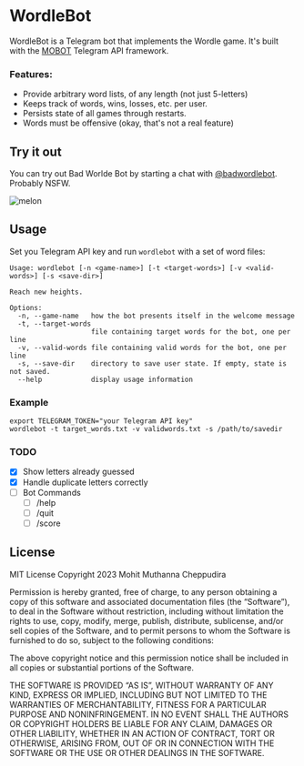 # WordleBot

WordleBot is a Telegram bot that implements the Wordle game. It's built with the [MOBOT](https://github.com/0xfe/mobot)
Telegram API framework.

### Features:

- Provide arbitrary word lists, of any length (not just 5-letters)
- Keeps track of words, wins, losses, etc. per user.
- Persists state of all games through restarts.
- Words must be offensive (okay, that's not a real feature)

## Try it out

You can try out Bad Worlde Bot by starting a chat with [@badwordlebot](https://t.me/badwordlebot). Probably NSFW.

![melon](https://github.com/0xfe/wordlebot/assets/241299/df213dfb-40fd-4c32-ab01-68a5f47c223b)

## Usage

Set you Telegram API key and run `wordlebot` with a set of word files:

```
Usage: wordlebot [-n <game-name>] [-t <target-words>] [-v <valid-words>] [-s <save-dir>]

Reach new heights.

Options:
  -n, --game-name   how the bot presents itself in the welcome message
  -t, --target-words
                    file containing target words for the bot, one per line
  -v, --valid-words file containing valid words for the bot, one per line
  -s, --save-dir    directory to save user state. If empty, state is not saved.
  --help            display usage information
```

### Example

```
export TELEGRAM_TOKEN="your Telegram API key"
wordlebot -t target_words.txt -v validwords.txt -s /path/to/savedir
```

### TODO

- [x] Show letters already guessed
- [x] Handle duplicate letters correctly
- [ ] Bot Commands
  - [ ] /help
  - [ ] /quit
  - [ ] /score

## License

MIT License Copyright 2023 Mohit Muthanna Cheppudira

Permission is hereby granted, free of charge, to any person obtaining a copy of this software and associated documentation files (the “Software”), to deal in the Software without restriction, including without limitation the rights to use, copy, modify, merge, publish, distribute, sublicense, and/or sell copies of the Software, and to permit persons to whom the Software is furnished to do so, subject to the following conditions:

The above copyright notice and this permission notice shall be included in all copies or substantial portions of the Software.

THE SOFTWARE IS PROVIDED “AS IS”, WITHOUT WARRANTY OF ANY KIND, EXPRESS OR IMPLIED, INCLUDING BUT NOT LIMITED TO THE WARRANTIES OF MERCHANTABILITY, FITNESS FOR A PARTICULAR PURPOSE AND NONINFRINGEMENT. IN NO EVENT SHALL THE AUTHORS OR COPYRIGHT HOLDERS BE LIABLE FOR ANY CLAIM, DAMAGES OR OTHER LIABILITY, WHETHER IN AN ACTION OF CONTRACT, TORT OR OTHERWISE, ARISING FROM, OUT OF OR IN CONNECTION WITH THE SOFTWARE OR THE USE OR OTHER DEALINGS IN THE SOFTWARE.
